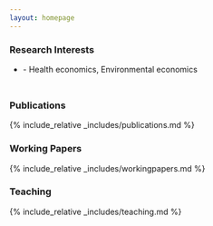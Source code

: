 ```yaml
---
layout: homepage
---
```

<!--
## About Me

I am a Ph.D. student at ...
-->

### Research Interests

<ul style="margin:0 0 5px;">
  <li>- Health economics, Environmental economics</li>
</ul>
  
<br>

### Publications

{% include_relative _includes/publications.md %}


### Working Papers

{% include_relative _includes/workingpapers.md %}

### Teaching

{% include_relative _includes/teaching.md %}
  
<!--h4 style="margin:0 10px 0;">Instructor, Georgia State University</h4>
<ul style="margin:0 0 5px;">
  <li><autocolor>Mathematical Economics (ECON 4930/6030): Spring 2024</autocolor></li>
</ul>
<!--
{% include_relative _includes/services.md %}
-->
